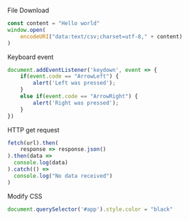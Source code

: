File Download
```javascript
const content = "Hello world"
window.open(
	encodeURI("data:text/csv;charset=utf-8," + content)
)
```

Keyboard event
```javascript
document.addEventListener('keydown', event => {
    if(event.code == "ArrowLeft") {
        alert('Left was pressed');
    }
    else if(event.code == "ArrowRight") {
        alert('Right was pressed');
    }
})
```

HTTP get request
```javascript
fetch(url).then(
	response => response.json()
).then(data => 
  console.log(data)
).catch(() =>
  console.log("No data received")
)
```

Modify CSS
```js
document.querySelector('#app').style.color = "black"
```